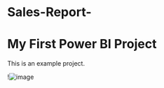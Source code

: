 # Sales-Report-
# My First Power BI Project

This is an example project.

!![image](https://github.com/anandg2009/Sales-Report-/assets/115877326/c35b126c-ae7a-4fad-ad36-a226321320be)

